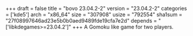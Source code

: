 +++
draft = false
title = "bovo 23.04.2-2"
version = "23.04.2-2"
categories = ['kde5']
arch = "x86_64"
size = "307908"
usize = "792554"
sha1sum = "27f08997646ad23e5b0b0aed9489fde19cfa7e2d"
depends = "['libkdegames>=23.04.2']"
+++
A Gomoku like game for two players.